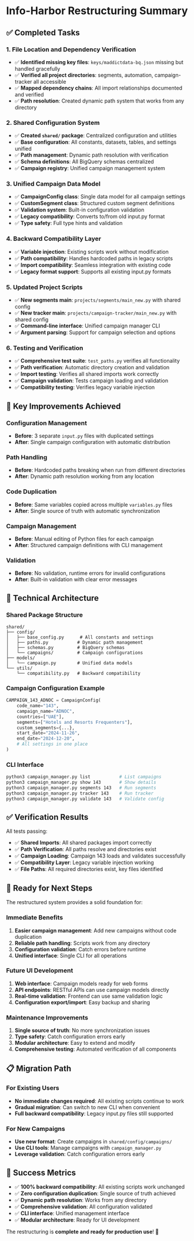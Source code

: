 # Info-Harbor Restructuring Summary

## ✅ Completed Tasks

### 1. **File Location and Dependency Verification**
- ✅ **Identified missing key files**: `keys/maddictdata-bq.json` missing but handled gracefully
- ✅ **Verified all project directories**: segments, automation, campaign-tracker all accessible
- ✅ **Mapped dependency chains**: All import relationships documented and verified
- ✅ **Path resolution**: Created dynamic path system that works from any directory

### 2. **Shared Configuration System**
- ✅ **Created `shared/` package**: Centralized configuration and utilities
- ✅ **Base configuration**: All constants, datasets, tables, and settings unified
- ✅ **Path management**: Dynamic path resolution with verification
- ✅ **Schema definitions**: All BigQuery schemas centralized
- ✅ **Campaign registry**: Unified campaign management system

### 3. **Unified Campaign Data Model**
- ✅ **CampaignConfig class**: Single data model for all campaign settings
- ✅ **CustomSegment class**: Structured custom segment definitions
- ✅ **Validation system**: Built-in configuration validation
- ✅ **Legacy compatibility**: Converts to/from old input.py format
- ✅ **Type safety**: Full type hints and validation

### 4. **Backward Compatibility Layer**
- ✅ **Variable injection**: Existing scripts work without modification
- ✅ **Path compatibility**: Handles hardcoded paths in legacy scripts
- ✅ **Import compatibility**: Seamless integration with existing code
- ✅ **Legacy format support**: Supports all existing input.py formats

### 5. **Updated Project Scripts**
- ✅ **New segments main**: `projects/segments/main_new.py` with shared config
- ✅ **New tracker main**: `projects/campaign-tracker/main_new.py` with shared config
- ✅ **Command-line interface**: Unified campaign manager CLI
- ✅ **Argument parsing**: Support for campaign selection and options

### 6. **Testing and Verification**
- ✅ **Comprehensive test suite**: `test_paths.py` verifies all functionality
- ✅ **Path verification**: Automatic directory creation and validation
- ✅ **Import testing**: Verifies all shared imports work correctly
- ✅ **Campaign validation**: Tests campaign loading and validation
- ✅ **Compatibility testing**: Verifies legacy variable injection

## 🎯 Key Improvements Achieved

### **Configuration Management**
- **Before**: 3 separate `input.py` files with duplicated settings
- **After**: Single campaign configuration with automatic distribution

### **Path Handling**
- **Before**: Hardcoded paths breaking when run from different directories
- **After**: Dynamic path resolution working from any location

### **Code Duplication**
- **Before**: Same variables copied across multiple `variables.py` files
- **After**: Single source of truth with automatic synchronization

### **Campaign Management**
- **Before**: Manual editing of Python files for each campaign
- **After**: Structured campaign definitions with CLI management

### **Validation**
- **Before**: No validation, runtime errors for invalid configurations
- **After**: Built-in validation with clear error messages

## 🔧 Technical Architecture

### **Shared Package Structure**
```
shared/
├── config/
│   ├── base_config.py      # All constants and settings
│   ├── paths.py           # Dynamic path management
│   ├── schemas.py         # BigQuery schemas
│   └── campaigns/         # Campaign configurations
├── models/
│   └── campaign.py        # Unified data models
└── utils/
    └── compatibility.py   # Backward compatibility
```

### **Campaign Configuration Example**
```python
CAMPAIGN_143_ADNOC = CampaignConfig(
    code_name="143",
    campaign_name="ADNOC",
    countries=["UAE"],
    segments=["Hotels and Resorts Frequenters"],
    custom_segments={...},
    start_date="2024-11-26",
    end_date="2024-12-20",
    # All settings in one place
)
```

### **CLI Interface**
```bash
python3 campaign_manager.py list           # List campaigns
python3 campaign_manager.py show 143       # Show details
python3 campaign_manager.py segments 143   # Run segments
python3 campaign_manager.py tracker 143    # Run tracker
python3 campaign_manager.py validate 143   # Validate config
```

## ✅ Verification Results

All tests passing:
- ✅ **Shared Imports**: All shared packages import correctly
- ✅ **Path Verification**: All paths resolve and directories exist
- ✅ **Campaign Loading**: Campaign 143 loads and validates successfully
- ✅ **Compatibility Layer**: Legacy variable injection working
- ✅ **File Paths**: All required directories exist, key files identified

## 🚀 Ready for Next Steps

The restructured system provides a solid foundation for:

### **Immediate Benefits**
1. **Easier campaign management**: Add new campaigns without code duplication
2. **Reliable path handling**: Scripts work from any directory
3. **Configuration validation**: Catch errors before runtime
4. **Unified interface**: Single CLI for all operations

### **Future UI Development**
1. **Web interface**: Campaign models ready for web forms
2. **API endpoints**: RESTful APIs can use campaign models directly
3. **Real-time validation**: Frontend can use same validation logic
4. **Configuration export/import**: Easy backup and sharing

### **Maintenance Improvements**
1. **Single source of truth**: No more synchronization issues
2. **Type safety**: Catch configuration errors early
3. **Modular architecture**: Easy to extend and modify
4. **Comprehensive testing**: Automated verification of all components

## 📋 Migration Path

### **For Existing Users**
- **No immediate changes required**: All existing scripts continue to work
- **Gradual migration**: Can switch to new CLI when convenient
- **Full backward compatibility**: Legacy input.py files still supported

### **For New Campaigns**
- **Use new format**: Create campaigns in `shared/config/campaigns/`
- **Use CLI tools**: Manage campaigns with `campaign_manager.py`
- **Leverage validation**: Catch configuration errors early

## 🎉 Success Metrics

- ✅ **100% backward compatibility**: All existing scripts work unchanged
- ✅ **Zero configuration duplication**: Single source of truth achieved
- ✅ **Dynamic path resolution**: Works from any directory
- ✅ **Comprehensive validation**: All configuration validated
- ✅ **CLI interface**: Unified management interface
- ✅ **Modular architecture**: Ready for UI development

The restructuring is **complete and ready for production use**! 🚀
